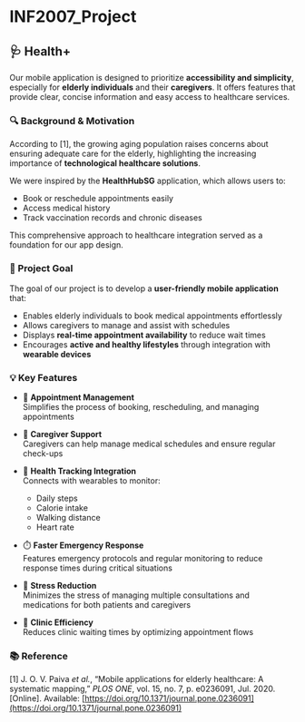 # INF2007_Project

## 🩺 Health+

Our mobile application is designed to prioritize **accessibility and simplicity**, especially for **elderly individuals** and their **caregivers**. It offers features that provide clear, concise information and easy access to healthcare services.

### 🔍 Background & Motivation

According to [1], the growing aging population raises concerns about ensuring adequate care for the elderly, highlighting the increasing importance of **technological healthcare solutions**.

We were inspired by the **HealthHubSG** application, which allows users to:
- Book or reschedule appointments easily
- Access medical history
- Track vaccination records and chronic diseases

This comprehensive approach to healthcare integration served as a foundation for our app design.

### 🎯 Project Goal

The goal of our project is to develop a **user-friendly mobile application** that:
- Enables elderly individuals to book medical appointments effortlessly
- Allows caregivers to manage and assist with schedules
- Displays **real-time appointment availability** to reduce wait times
- Encourages **active and healthy lifestyles** through integration with **wearable devices**

### 💡 Key Features

- 📅 **Appointment Management**  
  Simplifies the process of booking, rescheduling, and managing appointments

- 🤝 **Caregiver Support**  
  Caregivers can help manage medical schedules and ensure regular check-ups

- 📲 **Health Tracking Integration**  
  Connects with wearables to monitor:
  - Daily steps  
  - Calorie intake  
  - Walking distance  
  - Heart rate  

- ⏱️ **Faster Emergency Response**  
  Features emergency protocols and regular monitoring to reduce response times during critical situations

- 🧘 **Stress Reduction**  
  Minimizes the stress of managing multiple consultations and medications for both patients and caregivers

- 🏥 **Clinic Efficiency**  
  Reduces clinic waiting times by optimizing appointment flows

### 📚 Reference

[1] J. O. V. Paiva *et al.*, “Mobile applications for elderly healthcare: A systematic mapping,” *PLOS ONE*, vol. 15, no. 7, p. e0236091, Jul. 2020. [Online]. Available: [https://doi.org/10.1371/journal.pone.0236091](https://doi.org/10.1371/journal.pone.0236091)